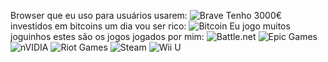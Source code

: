 Browser que eu uso para usuários usarem: ![Brave](https://img.shields.io/badge/Brave-FB542B?style=for-the-badge&logo=Brave&logoColor=white)
Tenho 3000€ investidos em bitcoins um dia vou ser rico: ![Bitcoin](https://img.shields.io/badge/Bitcoin-000?style=for-the-badge&logo=bitcoin&logoColor=white)
Eu jogo muitos joguinhos estes são os jogos jogados por mim: ![Battle.net](https://img.shields.io/badge/battle.net-%2300AEFF.svg?style=for-the-badge&logo=battle.net&logoColor=white) ![Epic Games](https://img.shields.io/badge/epicgames-%23313131.svg?style=for-the-badge&logo=epicgames&logoColor=white) ![nVIDIA](https://img.shields.io/badge/nVIDIA-%2376B900.svg?style=for-the-badge&logo=nVIDIA&logoColor=white) ![Riot Games](https://img.shields.io/badge/riotgames-D32936.svg?style=for-the-badge&logo=riotgames&logoColor=white)  ![Steam](https://img.shields.io/badge/steam-%23000000.svg?style=for-the-badge&logo=steam&logoColor=white) ![Wii U](https://img.shields.io/badge/Wii%20U-8B8B8B?style=for-the-badge&logo=wiiu&logoColor=white) 

